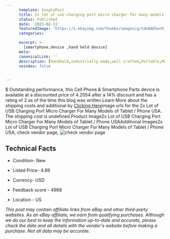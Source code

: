 ```yaml
---
      template: SinglePost
      title: 2x lot of usb charging port micro charger for many models of tablet phone usa
      status: Published
      date: '2023-02-11'
      featuredImage: 'https://i.ebayimg.com/thumbs/images/g/tdoAAOSwrK1bcHyc/s-l225.jpg'
      categories: 

      excerpt: >-
        [smartphone,device ,hand held device]
      meta:
      canonicalLink: ''
      description: [handheld,industrially made,well crafted,Portable,Mobile,Compact,Convenient,Lightweight,Maneuverable,Man-portable,Miniature,Carriable,Hand-held,Light,Holdable,Transportable,Mobile device,Pocket-sized,On-the-go,Wireless,Cordless,Compact size,Convenient size, smartphone,device ,hand held device]
      noindex: false

        
---
```

$
    Outstanding performance, this Cell Phone & Smartphone Parts device is available at a discounted price of 4.2054 after a 14% discount and has a rating of 2 as of the time this blog was written.Learn More about the shipping costs and additional by [Clicking Here](https://www.ebay.com/itm/251783886319?hash=item3a9f7d35ef%3Ag%3AtdoAAOSwrK1bcHyc&mkevt=1&mkcid=1&mkrid=711-53200-19255-0&campid=%253CePNCampaignId%253E&customid=%253CreferenceId%253E&toolid=10049)image urls for the 2x Lot of USB Charging Port Micro Charger For Many Models of Tablet / Phone USA. The shipping cost is undefined.Product Image2x Lot of USB Charging Port Micro Charger For Many Models of Tablet / Phone USAAdditional Images2x Lot of USB Charging Port Micro Charger For Many Models of Tablet / Phone USA, check vendor page, ![check vendor page](https://origin-galleryplus.ebayimg.com/ws/web/251783886319_2_0_1/225x225.jpg,https://origin-galleryplus.ebayimg.com/ws/web/251783886319_3_0_1/225x225.jpg,https://origin-galleryplus.ebayimg.com/ws/web/251783886319_4_0_1/225x225.jpg,https://origin-galleryplus.ebayimg.com/ws/web/251783886319_5_0_1/225x225.jpg,https://origin-galleryplus.ebayimg.com/ws/web/251783886319_6_0_1/225x225.jpg,https://origin-galleryplus.ebayimg.com/ws/web/251783886319_7_0_1/225x225.jpg,https://origin-galleryplus.ebayimg.com/ws/web/251783886319_8_0_1/225x225.jpg,https://origin-galleryplus.ebayimg.com/ws/web/251783886319_9_0_1/225x225.jpg,https://origin-galleryplus.ebayimg.com/ws/web/251783886319_10_0_1/225x225.jpg)
    
    

 ## Technical Facts 



     
      

 - Condition- New 


      

 - Listed Price- 4.89 


      

 - Currency- USD 


      

 - Feedback score - 4968 


      

 - Location - US 


      
      

 *_This post may contain affiliate links from eBay and other third-party websites. As an eBay affiliate, we earn from qualifying purchases. Although we do our best to keep the information up-to-date and accurate, please check the date and all details with the vendor's website before making a purchase. Not all data may be accurate._*



    
    
    
    
    